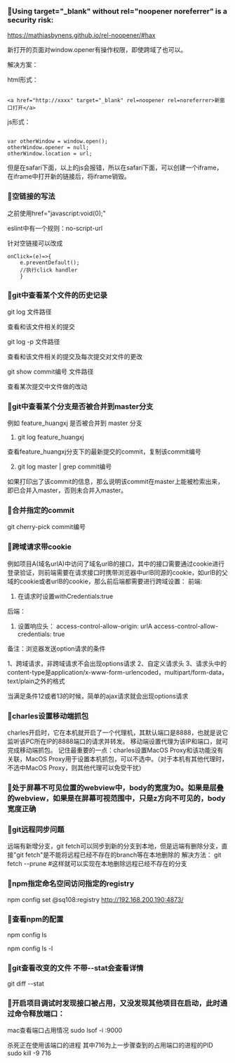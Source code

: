 ### 🤠Using target="_blank" without rel="noopener noreferrer" is a security risk:

https://mathiasbynens.github.io/rel-noopener/#hax


新打开的页面对window.opener有操作权限，即使跨域了也可以。


解决方案：

html形式：

```

<a href="http://xxxx" target="_blank" rel=noopener rel=noreferrer>新窗口打开</a>

```

js形式：

```

var otherWindow = window.open();
otherWindow.opener = null;
otherWindow.location = url;
```

但是在safari下面，以上的js会报错，所以在safari下面，可以创建一个iframe，在iframe中打开新的链接后，将iframe销毁。


### 🤠空链接的写法

之前使用href="javascript:void(0);"

eslint中有一个规则：no-script-url

针对空链接可以改成
```
onClick=(e)=>{
    e.preventDefault(); 
    //执行click handler
    }
```

### 🤠git中查看某个文件的历史记录

git log 文件路径

查看和该文件相关的提交

git log -p 文件路径

查看和该文件相关的提交及每次提交对文件的更改

git show commit编号 文件路径

查看某次提交中文件做的改动

### 🤠git中查看某个分支是否被合并到master分支

例如 feature_huangxj 是否被合并到 master 分支

1. git log feature_huangxj

查看feature_huangxj分支下的最新提交的commit，复制该commit编号

2. git log master | grep commit编号

如果打印出了该commit的信息，那么说明该commit在master上能被检索出来，即已合并入master，否则未合并入master。

### 🤠合并指定的commit

git cherry-pick commit编号

### 🤠跨域请求带cookie

例如项目A(域名urlA)中访问了域名urlB的接口，其中的接口需要通过cookie进行登录验证，则前端需要在请求接口时携带浏览器中urlB同源的cookie，如urlB的父域的cookie或者urlB的cookie，那么前后端都需要进行跨域设置：
前端: 
1. 在请求时设置withCredentials:true

后端：
1. 设置响应头：
access-control-allow-origin: urlA
access-control-allow-credentials: true

备注：浏览器发送option请求的条件

1、跨域请求，非跨域请求不会出现options请求
2、自定义请求头
3、请求头中的content-type是application/x-www-form-urlencoded，multipart/form-data，text/plain之外的格式

当满足条件12或者13的时候，简单的ajax请求就会出现options请求

### 🤠charles设置移动端抓包

charles开启时，它在本机就开启了一个代理机，其默认端口是8888，也就是说它监听该PC所在IP的8888端口的请求并转发。
移动端设置代理为该IP和端口，就可完成移动端抓包。
记住最重要的一点：charles设置MacOS Proxy和该功能没有关联，MacOS Proxy用于设置本机抓包，可以不选中。（对于本机有其他代理时，不选中MacOS Proxy，则其他代理可以免受干扰）

### 🤠处于屏幕不可见位置的webview中，body的宽度为0。如果是层叠的webview，如果是在屏幕可视范围中，只是z方向不可见的，body宽度正确

### 🤠git远程同步问题
远端有新增分支，git fetch可以同步到新的分支到本地，但是远端有删除分支，直接"git fetch"是不能将远程已经不存在的branch等在本地删除的
解决方法：
git fetch --prune #这样就可以实现在本地删除远程已经不存在的分支

### 🤠npm指定命名空间访问指定的registry

npm config set @sq108:registry http://192.168.200.190:4873/

### 🤠查看npm的配置

npm config ls

npm config ls -l

### 🤠git查看改变的文件 不带--stat会查看详情

git diff --stat

### 🤠开启项目调试时发现接口被占用，又没发现其他项目在启动，此时通过命令释放端口：

mac查看端口占用情况
sudo lsof -i :9000

杀死正在使用该端口的进程 其中716为上一步骤查到的占用端口的进程的PID
sudo kill -9 716